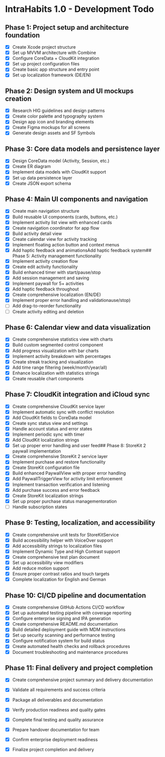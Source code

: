 # IntraHabits 1.0 - Development Todo

## Phase 1: Project setup and architecture foundation
- [x] Create Xcode project structure
- [x] Set up MVVM architecture with Combine
- [x] Configure CoreData + CloudKit integration
- [x] Set up project configuration files
- [x] Create basic app structure and entry point
- [x] Set up localization framework (DE/EN)

## Phase 2: Design system and UI mockups creation
- [x] Research HIG guidelines and design patterns
- [x] Create color palette and typography system
- [x] Design app icon and branding elements
- [x] Create Figma mockups for all screens
- [x] Generate design assets and SF Symbols

## Phase 3: Core data models and persistence layer
- [x] Design CoreData model (Activity, Session, etc.)
- [x] Create ER diagram
- [x] Implement data models with CloudKit support
- [x] Set up data persistence layer
- [x] Create JSON export schema

## Phase 4: Main UI components and navigation
- [x] Create main navigation structure
- [x] Build reusable UI components (cards, buttons, etc.)
- [x] Implement activity list view with enhanced cards
- [x] Create navigation coordinator for app flow
- [x] Build activity detail view
- [x] Create calendar view for activity tracking
- [x] Implement floating action button and context menus
- [x] Add haptic feedback and animationsAdd haptic feedback system## Phase 5: Activity management functionality
- [x] Implement activity creation flow
- [x] Create edit activity functionality
- [x] Build enhanced timer with start/pause/stop
- [x] Add session management and saving
- [x] Implement paywall for 5+ activities
- [x] Add haptic feedback throughout
- [x] Create comprehensive localization (EN/DE)
- [x] Implement proper error handling and validationause/stop)
- [ ] Add drag-to-reorder functionality
- [ ] Create activity editing and deletion

## Phase 6: Calendar view and data visualization
- [x] Create comprehensive statistics view with charts
- [x] Build custom segmented control component
- [x] Add progress visualization with bar charts
- [x] Implement activity breakdown with percentages
- [x] Create streak tracking and visualization
- [x] Add time range filtering (week/month/year/all)
- [x] Enhance localization with statistics strings
- [x] Create reusable chart components

## Phase 7: CloudKit integration and iCloud sync
- [x] Create comprehensive CloudKit service layer
- [x] Implement automatic sync with conflict resolution
- [x] Add CloudKit fields to CoreData model
- [x] Create sync status view and settings
- [x] Handle account status and error states
- [x] Implement periodic sync with timer
- [x] Add CloudKit localization strings
- [x] Set up proper error handling and user feed## Phase 8: StoreKit 2 paywall implementation
- [x] Create comprehensive StoreKit 2 service layer
- [x] Implement purchase and restore functionality
- [x] Create StoreKit configuration file
- [x] Build enhanced PaywallView with proper error handling
- [x] Add PaywallTriggerView for activity limit enforcement
- [x] Implement transaction verification and listening
- [x] Add purchase success and error feedback
- [x] Create StoreKit localization strings
- [x] Set up proper purchase status managementoration
- [ ] Handle subscription states

## Phase 9: Testing, localization, and accessibility
- [x] Create comprehensive unit tests for StoreKitService
- [x] Build accessibility helper with VoiceOver support
- [x] Add accessibility strings to localization files
- [x] Implement Dynamic Type and High Contrast support
- [x] Create comprehensive test plan document
- [x] Set up accessibility view modifiers
- [x] Add reduce motion support
- [x] Ensure proper contrast ratios and touch targets
- [x] Complete localization for English and German

## Phase 10: CI/CD pipeline and documentation
- [x] Create comprehensive GitHub Actions CI/CD workflow
- [x] Set up automated testing pipeline with coverage reporting
- [x] Configure enterprise signing and IPA generation
- [x] Create comprehensive README.md documentation
- [x] Build detailed deployment guide with MDM instructions
- [x] Set up security scanning and performance testing
- [x] Configure notification system for build status
- [x] Create automated health checks and rollback procedures
- [x] Document troubleshooting and maintenance procedures

## Phase 11: Final delivery and project completion
- [x] Create comprehensive project summary and delivery documentation
- [x] Validate all requirements and success criteria
- [x] Package all deliverables and documentation
- [x] Verify production readiness and quality gates
- [x] Complete final testing and quality assurance
- [x] Prepare handover documentation for team
- [x] Confirm enterprise deployment readiness
- [x] Finalize project completion and delivery

